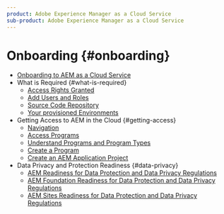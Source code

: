 ```yaml
---
product: Adobe Experience Manager as a Cloud Service
sub-product: Adobe Experience Manager as a Cloud Service
---
```


# Onboarding {#onboarding}

+ [Onboarding to AEM as a Cloud Service](/help/onboarding/home.md)
+ What is Required {#what-is-required}
  + [Access Rights Granted](what-is-required/access-rights-granted.md)
  + [Add Users and Roles](what-is-required/add-users-roles.md)
  + [Source Code Repository](what-is-required/source-code-repository.md)
  + [Your provisioned Environments](what-is-required/environments-provisioned.md)
+ Getting Access to AEM in the Cloud {#getting-access}
  + [Navigation](getting-access-to-aem-in-cloud/navigation.md)
  + [Access Programs](getting-access-to-aem-in-cloud/first-time-login.md)
  + [Understand Programs and Program Types](getting-access-to-aem-in-cloud/understand-program-types.md)
  + [Create a Program](getting-access-to-aem-in-cloud/creating-a-program.md)
  + [Create an AEM Application Project](getting-access-to-aem-in-cloud/creating-aem-application-project.md)
+ Data Privacy and Protection Readiness {#data-privacy}
  + [AEM Readiness for Data Protection and Data Privacy Regulations](data-privacy-and-protection-readiness/aem-readiness.md)
  + [AEM Foundation Readiness for Data Protection and Data Privacy Regulations](data-privacy-and-protection-readiness/foundation-readiness.md)
  + [AEM Sites Readiness for Data Protection and Data Privacy Regulations](data-privacy-and-protection-readiness/sites-readiness.md)
